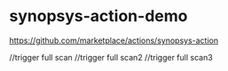 # synopsys-action-demo

https://github.com/marketplace/actions/synopsys-action


//trigger full scan
//trigger full scan2
//trigger full scan3
